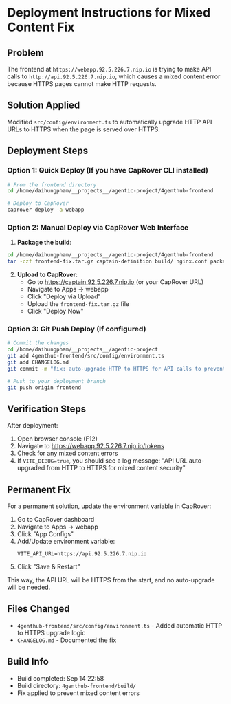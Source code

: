 # Deployment Instructions for Mixed Content Fix

## Problem
The frontend at `https://webapp.92.5.226.7.nip.io` is trying to make API calls to `http://api.92.5.226.7.nip.io`, which causes a mixed content error because HTTPS pages cannot make HTTP requests.

## Solution Applied
Modified `src/config/environment.ts` to automatically upgrade HTTP API URLs to HTTPS when the page is served over HTTPS.

## Deployment Steps

### Option 1: Quick Deploy (If you have CapRover CLI installed)

```bash
# From the frontend directory
cd /home/daihungpham/__projects__/agentic-project/4genthub-frontend

# Deploy to CapRover
caprover deploy -a webapp
```

### Option 2: Manual Deploy via CapRover Web Interface

1. **Package the build**:
```bash
cd /home/daihungpham/__projects__/agentic-project/4genthub-frontend
tar -czf frontend-fix.tar.gz captain-definition build/ nginx.conf package.json
```

2. **Upload to CapRover**:
   - Go to https://captain.92.5.226.7.nip.io (or your CapRover URL)
   - Navigate to Apps → webapp
   - Click "Deploy via Upload"
   - Upload the `frontend-fix.tar.gz` file
   - Click "Deploy Now"

### Option 3: Git Push Deploy (If configured)

```bash
# Commit the changes
cd /home/daihungpham/__projects__/agentic-project
git add 4genthub-frontend/src/config/environment.ts
git add CHANGELOG.md
git commit -m "fix: auto-upgrade HTTP to HTTPS for API calls to prevent mixed content errors"

# Push to your deployment branch
git push origin frontend
```

## Verification Steps

After deployment:

1. Open browser console (F12)
2. Navigate to https://webapp.92.5.226.7.nip.io/tokens
3. Check for any mixed content errors
4. If `VITE_DEBUG=true`, you should see a log message: "API URL auto-upgraded from HTTP to HTTPS for mixed content security"

## Permanent Fix

For a permanent solution, update the environment variable in CapRover:

1. Go to CapRover dashboard
2. Navigate to Apps → webapp
3. Click "App Configs"
4. Add/Update environment variable:
   ```
   VITE_API_URL=https://api.92.5.226.7.nip.io
   ```
5. Click "Save & Restart"

This way, the API URL will be HTTPS from the start, and no auto-upgrade will be needed.

## Files Changed

- `4genthub-frontend/src/config/environment.ts` - Added automatic HTTP to HTTPS upgrade logic
- `CHANGELOG.md` - Documented the fix

## Build Info

- Build completed: Sep 14 22:58
- Build directory: `4genthub-frontend/build/`
- Fix applied to prevent mixed content errors